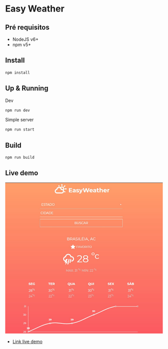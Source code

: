 # Easy Weather

## Pré requisitos

- NodeJS v6+
- npm v5+

## Install

```sh
npm install
```

## Up & Running
Dev
```sh
npm run dev
```
Simple server
```sh
npm run start
```
## Build
```sh
npm run build
```
## Live demo
![](https://github.com/vmarcosp/easy-weather/blob/master/demo/1.JPG)
- [Link live demo](https://easyweather.netlify.com/)
